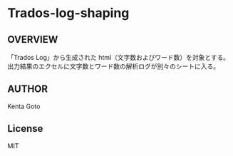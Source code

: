 # Trados-log-shaping 

## OVERVIEW
「Trados Log」から生成された html（文字数およびワード数）を対象とする。    
出力結果のエクセルに文字数とワード数の解析ログが別々のシートに入る。  


## AUTHOR
Kenta Goto  

## License
MIT

